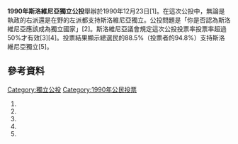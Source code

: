 **1990年斯洛維尼亞獨立公投**舉辦於1990年12月23日\[1\]。在這次公投中，無論是執政的右派還是在野的左派都支持斯洛維尼亞獨立。公投問題是「你是否認為斯洛維尼亞應該成為獨立國家」\[2\]。斯洛維尼亞議會規定這次公投投票率投票率超過50%才有效\[3\]\[4\]。投票結果顯示總選民的88.5%（投票者的94.8%）支持斯洛維尼亞獨立\[5\]。

## 參考資料

[Category:獨立公投](https://zh.wikipedia.org/wiki/Category:獨立公投 "wikilink") [Category:1990年公民投票](https://zh.wikipedia.org/wiki/Category:1990年公民投票 "wikilink")

1.
2.
3.
4.
5.